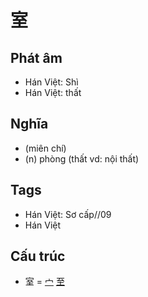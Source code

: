 # 室

## Phát âm
* Hán Việt: Shì
* Hán Việt: thất

## Nghĩa
* (miên chí)
* (n) phòng (thất vd: nội thất)

## Tags
* Hán Việt: Sơ cấp//09
* Hán Việt

## Cấu trúc
* 室 = [宀](宀.md) [至](至.md)

<script>window.HANZI_FIELD='室';</script>